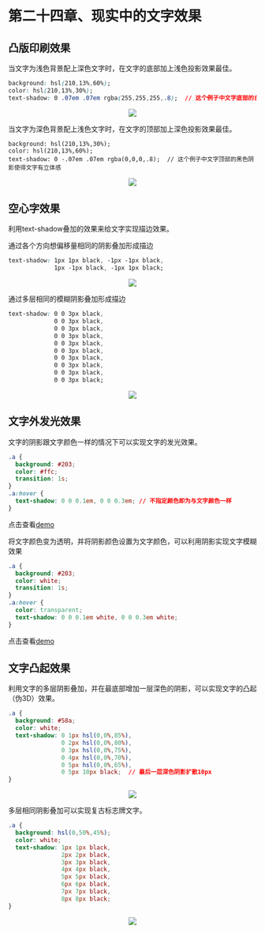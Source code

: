 # 第二十四章、现实中的文字效果

## 凸版印刷效果

当文字为浅色背景配上深色文字时，在文字的底部加上浅色投影效果最佳。

```css
background: hsl(210,13%,60%);
color: hsl(210,13%,30%);
text-shadow: 0 .07em .07em rgba(255,255,255,.8);  // 这个例子中文字底部的白色阴影使得文字有立体感
```

<div align=center><img src="/note/images/css-secret/24/1.png"></div>  

当文字为深色背景配上浅色文字时，在文字的顶部加上深色投影效果最佳。

```
background: hsl(210,13%,30%);
color: hsl(210,13%,60%);
text-shadow: 0 -.07em .07em rgba(0,0,0,.8);  // 这个例子中文字顶部的黑色阴影使得文字有立体感
```

<div align=center><img src="/note/images/css-secret/24/2.png"></div>  

## 空心字效果

利用text-shadow叠加的效果来给文字实现描边效果。

通过各个方向想偏移量相同的阴影叠加形成描边

```css
text-shadow: 1px 1px black, -1px -1px black,
             1px -1px black, -1px 1px black;
```

<div align=center><img src="/note/images/css-secret/24/3.png"></div>  

通过多层相同的模糊阴影叠加形成描边

```css
text-shadow: 0 0 3px black,
             0 0 3px black,
             0 0 3px black,
             0 0 3px black,
             0 0 3px black,
             0 0 3px black,
             0 0 3px black,
             0 0 3px black,
             0 0 3px black,
             0 0 3px black;
```

<div align=center><img src="/note/images/css-secret/24/4.png"></div>  

## 文字外发光效果

文字的阴影跟文字颜色一样的情况下可以实现文字的发光效果。

```css
.a {
  background: #203;
  color: #ffc;
  transition: 1s;
}
.a:hover {
  text-shadow: 0 0 0.1em, 0 0 0.3em; // 不指定颜色即为与文字颜色一样
}
```

点击查看[demo](https://codesandbox.io/s/nostalgic-germain-39wlx)  

将文字颜色变为透明，并将阴影颜色设置为文字颜色，可以利用阴影实现文字模糊效果

```css
.a {
  background: #203;
  color: white;
  transition: 1s;
}
.a:hover {
  color: transparent;
  text-shadow: 0 0 0.1em white, 0 0 0.3em white;
}
```

点击查看[demo](https://codesandbox.io/s/keen-sinoussi-7fj7m)

## 文字凸起效果

利用文字的多层阴影叠加，并在最底部增加一层深色的阴影，可以实现文字的凸起（伪3D）效果。

```css
.a {
  background: #58a;
  color: white;
  text-shadow: 0 1px hsl(0,0%,85%),
               0 2px hsl(0,0%,80%),
               0 3px hsl(0,0%,75%),
               0 4px hsl(0,0%,70%),
               0 5px hsl(0,0%,65%),
               0 5px 10px black;  // 最后一层深色阴影扩散10px
}
```

<div align=center><img src="/note/images/css-secret/24/5.png"></div>  

多层相同阴影叠加可以实现复古标志牌文字。

```css
.a {
  background: hsl(0,50%,45%);
  color: white;
  text-shadow: 1px 1px black,
               2px 2px black,
               3px 3px black,
               4px 4px black,
               5px 5px black,
               6px 6px black,
               7px 7px black,
               8px 8px black;
}
```

<div align=center><img src="/note/images/css-secret/24/6.png"></div>  
